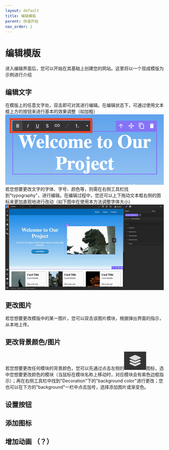 ```yaml
---
layout: default
title: 编辑模版
parent: 快速开始
nav_order: 2
---
```

# 编辑模版
进入编辑界面后，您可以开始在其基础上创建您的网站。这里将以一个现成模版为示例进行介绍

## 编辑文字
在模版上的任意文字处，双击即可对其进行编辑。在编辑状态下，可通过使用文本框上方的按钮来进行基本的效果调整（如加粗）
![image](../images/edit-text-basic.png)
若您想要更改文字的字体、字号、颜色等，则需在右侧工具栏找到"typography"，进行编辑。在编辑过程中，您还可以上下拖动文本框右侧的图标来更加直观地进行改动（如下图中在使用本方法调整字体大小）
![edit-text](../gifs/edit-text.gif)
## 更改图片
若您想要更改模版中的某一图片，您可以双击该图片模块，根据弹出界面的指示，从本地上传。

## 更改背景颜色/图片
若您想要更改任何模块的背景颜色，您可以先通过点击左侧的![image](../images/layout.png)图标，选中您想要更改颜色的模块（当鼠标在模块名称上移动时，对应模块会有紫色边框指示）；再在右侧工具栏中找到"Decoration"下的"background color"进行更改；您也可以在下方的"background"一栏中点击加号，选择添加图片或渐变色。

## 设置按钮

## 添加图标

## 增加动画 （？）

